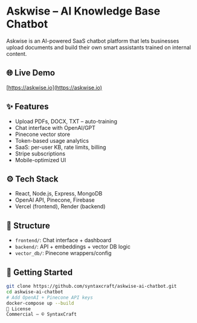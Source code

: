 # Askwise – AI Knowledge Base Chatbot

Askwise is an AI-powered SaaS chatbot platform that lets businesses upload documents and build their own smart assistants trained on internal content.

## 🌐 Live Demo
[https://askwise.io](https://askwise.io)

## ✨ Features
- Upload PDFs, DOCX, TXT – auto-training
- Chat interface with OpenAI/GPT
- Pinecone vector store
- Token-based usage analytics
- SaaS: per-user KB, rate limits, billing
- Stripe subscriptions
- Mobile-optimized UI

## ⚙️ Tech Stack
- React, Node.js, Express, MongoDB
- OpenAI API, Pinecone, Firebase
- Vercel (frontend), Render (backend)

## 📂 Structure
- `frontend/`: Chat interface + dashboard
- `backend/`: API + embeddings + vector DB logic
- `vector_db/`: Pinecone wrappers/config

## 🚀 Getting Started
```bash
git clone https://github.com/syntaxcraft/askwise-ai-chatbot.git
cd askwise-ai-chatbot
# Add OpenAI + Pinecone API keys
docker-compose up --build
📄 License
Commercial – © SyntaxCraft
